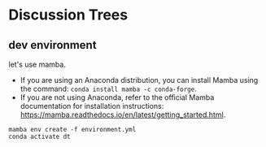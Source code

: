 # Discussion Trees

## dev environment

let's use mamba.
- If you are using an Anaconda distribution, you can install Mamba using the command: `conda install mamba -c conda-forge`.
- If you are not using Anaconda, refer to the official Mamba documentation for installation instructions: https://mamba.readthedocs.io/en/latest/getting_started.html.

```
mamba env create -f environment.yml
conda activate dt
```